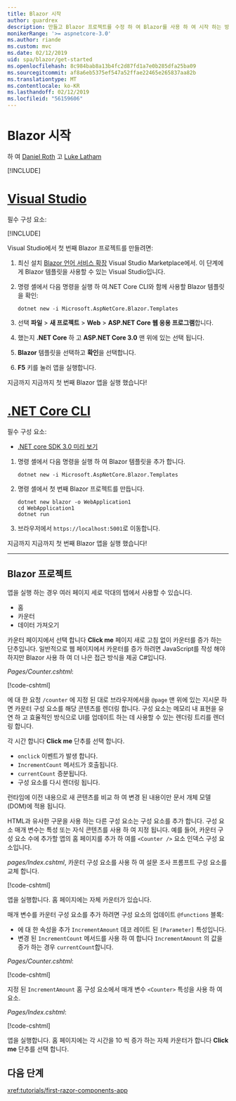 ```yaml
---
title: Blazor 시작
author: guardrex
description: 만들고 Blazor 프로젝트를 수정 하 여 Blazor를 사용 하 여 시작 하는 방법에 알아봅니다.
monikerRange: '>= aspnetcore-3.0'
ms.author: riande
ms.custom: mvc
ms.date: 02/12/2019
uid: spa/blazor/get-started
ms.openlocfilehash: 8c984bab8a13b4fc2d87fd1a7e0b285dfa25ba09
ms.sourcegitcommit: af8a6eb5375ef547a52ffae22465e265837aa82b
ms.translationtype: MT
ms.contentlocale: ko-KR
ms.lasthandoff: 02/12/2019
ms.locfileid: "56159606"
---
```

# <a name="get-started-with-blazor"></a>Blazor 시작

하 여 [Daniel Roth](https://github.com/danroth27) 고 [Luke Latham](https://github.com/guardrex)

[!INCLUDE[](~/includes/razor-components-preview-notice.md)]

# <a name="visual-studiotabvisual-studio"></a>[Visual Studio](#tab/visual-studio)

필수 구성 요소:

[!INCLUDE[](~/includes/net-core-prereqs-vs-3.0.md)]

Visual Studio에서 첫 번째 Blazor 프로젝트를 만들려면:

1. 최신 설치 [Blazor 언어 서비스 확장](https://go.microsoft.com/fwlink/?linkid=870389) Visual Studio Marketplace에서. 이 단계에 게 Blazor 템플릿을 사용할 수 있는 Visual Studio입니다.
1. 명령 셸에서 다음 명령을 실행 하 여.NET Core CLI와 함께 사용할 Blazor 템플릿을 확인:

   ```console
   dotnet new -i Microsoft.AspNetCore.Blazor.Templates
   ```

1. 선택 **파일** > **새 프로젝트** > **Web** > **ASP.NET Core 웹 응용 프로그램**합니다.
1. 했는지 **.NET Core** 하 고 **ASP.NET Core 3.0** 맨 위에 있는 선택 됩니다.
1. **Blazor** 템플릿을 선택하고 **확인**을 선택합니다.
1. **F5** 키를 눌러 앱을 실행합니다.

지금까지 지금까지 첫 번째 Blazor 앱을 실행 했습니다!

<!--

# [Visual Studio Code](#tab/visual-studio-code)

Prerequisites:

[!INCLUDE[](~/includes/net-core-prereqs-vsc-3.0.md)]

To create your first Blazor project in Visual Studio Code:

1. Execute the following command in a command shell:

   ```console
   dotnet new blazor -o WebApplication1
   ```

1. Open the *WebApplication1* folder in Visual Studio Code.

1. Visual Studio code offers to create assets to build and debug the app, which includes the *tasks.json* and *launch.json* files. Select **Yes** to add the assets.

1. Execute the app using the Visual Studio Code debugger.

1. In a browser, navigate to `https://localhost:5001`.

Congratulations! You just ran your first Blazor app!

# [Visual Studio for Mac](#tab/visual-studio-mac)

.NET Core 3.0 will be supported with Visual Studio for Mac version 8.0 or later. Visual Studio for Mac version 8.0 Preview isn't available at this time.

Use the [.NET Core CLI version of this topic](xref:razor-components/get-started?tabs=netcore-cli) on macOS.

[!INCLUDE[](~/includes/net-core-prereqs-mac-3.0.md)]

To create your first project Blazor project in Visual Studio for Mac:

1. Select **File** > **New Solution** or **New Project**.
1. In the sidebar, select **.NET Core** > **App**.
1. Select **Blazor** and select **Next**.
1. The **Target Framework** defaults to **.NET Core 3.0**. Select **Next**.
1. In the **Project Name** field, enter `WebApplication1`. Select **Create**.
1. Select **Run** > **Run Without Debugging** to run the app *without the debugger*. Running with the debugger isn't supported at this time.

Congratulations! You just ran your first Blazor app!
-->

# <a name="net-core-clitabnetcore-cli"></a>[.NET Core CLI](#tab/netcore-cli/)

필수 구성 요소:

* [.NET core SDK 3.0 미리 보기](https://dotnet.microsoft.com/download/dotnet-core/3.0)

1. 명령 셸에서 다음 명령을 실행 하 여 Blazor 템플릿을 추가 합니다.

   ```console
   dotnet new -i Microsoft.AspNetCore.Blazor.Templates
   ```

1. 명령 셸에서 첫 번째 Blazor 프로젝트를 만듭니다.

   ```console
   dotnet new blazor -o WebApplication1
   cd WebApplication1
   dotnet run
   ```

1. 브라우저에서 `https://localhost:5001`로 이동합니다.

지금까지 지금까지 첫 번째 Blazor 앱을 실행 했습니다!

---

## <a name="blazor-project"></a>Blazor 프로젝트

앱을 실행 하는 경우 여러 페이지 세로 막대의 탭에서 사용할 수 있습니다.

* 홈
* 카운터
* 데이터 가져오기

카운터 페이지에서 선택 합니다 **Click me** 페이지 새로 고침 없이 카운터를 증가 하는 단추입니다. 일반적으로 웹 페이지에서 카운터를 증가 하려면 JavaScript를 작성 해야 하지만 Blazor 사용 하 여 더 나은 접근 방식을 제공 C#입니다.

*Pages/Counter.cshtml*:

[!code-cshtml[](get-started/samples_snapshot/3.x/Counter1.cshtml)]

에 대 한 요청 `/counter` 에 지정 된 대로 브라우저에서을 `@page` 맨 위에 있는 지시문 하면 카운터 구성 요소를 해당 콘텐츠를 렌더링 합니다. 구성 요소는 메모리 내 표현을 유연 하 고 효율적인 방식으로 UI를 업데이트 하는 데 사용할 수 있는 렌더링 트리를 렌더링 합니다.

각 시간 합니다 **Click me** 단추를 선택 합니다.

* `onclick` 이벤트가 발생 합니다.
* `IncrementCount` 메서드가 호출됩니다.
* `currentCount` 증분됩니다.
* 구성 요소를 다시 렌더링 됩니다.

런타임에 이전 내용으로 새 콘텐츠를 비교 하 여 변경 된 내용이만 문서 개체 모델 (DOM)에 적용 됩니다.

HTML과 유사한 구문을 사용 하는 다른 구성 요소는 구성 요소를 추가 합니다. 구성 요소 매개 변수는 특성 또는 자식 콘텐츠를 사용 하 여 지정 됩니다. 예를 들어, 카운터 구성 요소 수에 추가할 앱의 홈 페이지를 추가 하 여를 `<Counter />` 요소 인덱스 구성 요소입니다.

*pages/Index.cshtml*, 카운터 구성 요소를 사용 하 여 설문 조사 프롬프트 구성 요소를 교체 합니다.

[!code-cshtml[](get-started/samples_snapshot/3.x/Index1.cshtml?highlight=7)]

앱을 실행합니다. 홈 페이지에는 자체 카운터가 있습니다.

매개 변수를 카운터 구성 요소를 추가 하려면 구성 요소의 업데이트 `@functions` 블록:

* 에 대 한 속성을 추가 `IncrementAmount` 데코 레이트 된 `[Parameter]` 특성입니다.
* 변경 된 `IncrementCount` 메서드를 사용 하 여 합니다 `IncrementAmount` 의 값을 증가 하는 경우 `currentCount`합니다.

*Pages/Counter.cshtml*:

[!code-cshtml[](get-started/samples_snapshot/3.x/Counter2.cshtml?highlight=4,8)]

지정 된 `IncrementAmount` 홈 구성 요소에서 매개 변수 `<Counter>` 특성을 사용 하 여 요소.

*Pages/Index.cshtml*:

[!code-cshtml[](get-started/samples_snapshot/3.x/Index2.cshtml)]

앱을 실행합니다. 홈 페이지에는 각 시간을 10 씩 증가 하는 자체 카운터가 합니다 **Click me** 단추를 선택 합니다.

## <a name="next-steps"></a>다음 단계

<xref:tutorials/first-razor-components-app>
